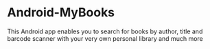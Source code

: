 # Android-MyBooks
This Android app enables you to search for books by author, title and barcode scanner with your very own personal library and much more
